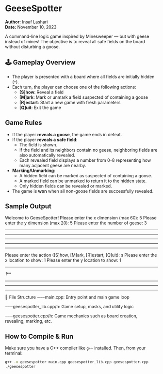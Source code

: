 # GeeseSpotter 

**Author:** Insaf Lashari  
**Date:** November 10, 2023

A command-line logic game inspired by Minesweeper — but with geese instead of mines! The objective is to reveal all safe fields on the board without disturbing a goose.

## 🕹 Gameplay Overview

- The player is presented with a board where all fields are initially hidden (`*`).
- Each turn, the player can choose one of the following actions:
  - **[S]how**: Reveal a field
  - **[M]ark**: Mark or unmark a field suspected of containing a goose
  - **[R]estart**: Start a new game with fresh parameters
  - **[Q]uit**: Exit the game

## Game Rules

- If the player **reveals a goose**, the game ends in defeat.
- If the player **reveals a safe field**:
  - The field is shown.
  - If the field and its neighbors contain no geese, neighboring fields are also automatically revealed.
  - Each revealed field displays a number from 0–8 representing how many adjacent geese are nearby.
- **Marking/Unmarking**:
  - A hidden field can be marked as suspected of containing a goose.
  - A marked field can be unmarked to return it to the hidden state.
  - Only hidden fields can be revealed or marked.
- The game is **won** when all non-goose fields are successfully revealed.

## Sample Output

Welcome to GeeseSpotter!
Please enter the x dimension (max 60): 5
Please enter the y dimension (max 20): 5
Please enter the number of geese: 3
*****
*****
*****
*****
*****
Please enter the action ([S]how, [M]ark, [R]estart, [Q]uit): s
Please enter the x location to show: 1
Please enter the y location to show: 1
*****
*1***
*****
*****
*****

📁 File Structure
----main.cpp: Entry point and main game loop

----geesespotter_lib.cpp/h: Game setup, masks, and utility logic

----geesespotter.cpp/h: Game mechanics such as board creation, revealing, marking, etc.

## How to Compile & Run
Make sure you have a C++ compiler like `g++` installed. Then, from your terminal:

```bash
g++ -o geesespotter main.cpp geesespotter_lib.cpp geesespotter.cpp
./geesespotter
